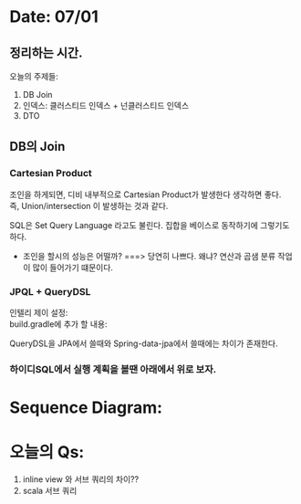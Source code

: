 # Date: 07/01

## 정리하는 시간. 
오늘의 주제들:  
1. DB Join 
2. 인덱스: 클러스티드 인덱스 + 넌클러스티드 인덱스    
3. DTO   

## DB의 Join
### Cartesian Product
조인을 하게되면, 디비 내부적으로 Cartesian Product가 발생한다 생각하면 좋다.   
즉, Union/intersection 이 발생하는 것과 같다.  

SQL은 Set Query Language 라고도 불린다. 집합을 베이스로 동작하기에 그렇기도 하다.   

* 조인을 할시의 성능은 어떨까?
===> 당연히 나쁘다. 왜냐? 연산과 곱샘 분류 작업이 많이 들어가기 떄문이다.  

### JPQL + QueryDSL
인텔리 제이 설정:  
build.gradle에 추가 할 내용:

QueryDSL을 JPA에서 쓸때와 Spring-data-jpa에서 쓸때에는 차이가 존재한다.  

### 하이디SQL에서 실행 계획을 볼땐 아래에서 위로 보자.  


# Sequence Diagram:


# 오늘의 Qs:
1. inline view 와 서브 쿼리의 차이??  
2. scala 서브 쿼리


